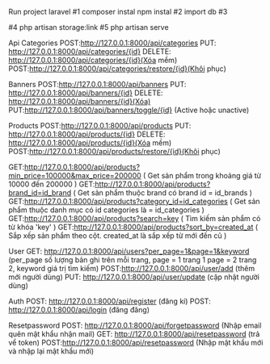 Run project laravel
#1
composer instal
npm instal
#2
import db
#3
 <!--  -->
#4
php artisan storage:link
#5
php artisan serve


Api
Categories
POST:http://127.0.0.1:8000/api/categories
PUT: http://127.0.0.1:8000/api/categories/{id}
DELETE: http://127.0.0.1:8000/api/categories/{id}(Xóa mềm)
POST:http://127.0.0.1:8000/api/categories/restore/{id}(Khôi phục)

Banners
POST:http://127.0.0.1:8000/api/banners
PUT: http://127.0.0.1:8000/api/banners/{id}
DELETE: http://127.0.0.1:8000/api/banners/{id}(Xóa)
PUT:http://127.0.0.1:8000/api/banners/toggle/{id} (Active hoặc unactive)

Products
POST:http://127.0.0.1:8000/api/products
PUT: http://127.0.0.1:8000/api/products/{id}
DELETE: http://127.0.0.1:8000/api/products/{id}(Xóa mềm)
POST:http://127.0.0.1:8000/api/products/restore/{id}(Khôi phục)

GET:http://127.0.0.1:8000/api/products?min_price=100000&max_price=200000 ( Get sản phẩm trong khoảng giá từ 10000 đến 200000 )
GET:http://127.0.0.1:8000/api/products?brand_id=id_brand ( Get sản phẩm thuộc brand có brand id = id_brands )
GET:http://127.0.0.1:8000/api/products?category_id=id_categories ( Get sản phẩm thuộc danh mục có id categories là = id_categories )
GET:http://127.0.0.1:8000/api/products?search=key ( Tìm kiếm sản phẩm có từ khóa 'key' )
GET:http://127.0.0.1:8000/api/products?sort_by=created_at ( Sắp xếp sản phẩm theo cột. created_at là sắp xếp từ mới đến cũ )

User
GET: http://127.0.0.1:8000/api/users?per_page=1&page=1&keyword (per_page số lượng bản ghi trên mỗi trang, page = 1 trang 1 page = 2 trang 2, keyword giá trị tìm kiếm)
POST:http://127.0.0.1:8000/api/user/add (thêm mới người dùng)
PUT: http://127.0.0.1:8000/api/user/update (cập nhật người dùng)


Auth
POST: http://127.0.0.1:8000/api/register (đăng kí)
POST: http://127.0.0.1:8000/api/login (đăng đăng)

Resetpassword
POST: http://127.0.0.1:8000/api/forgetpassword (Nhập email quên mật khẩu nhận mail)
GET: http://127.0.0.1:8000/api/resetpassword (trả vể token)
POST:http://127.0.0.1:8000/api/resetpassword (Nhập mật khẩu mới và nhập lại mật khẩu mới)




